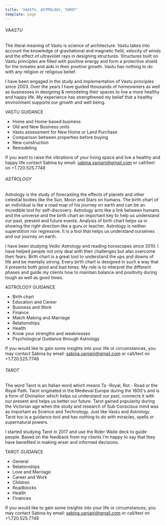 ```yaml
---
title: 'VAASTU, ASTROLOGY, TAROT'
template: page
---
```

###### VAASTU

The literal meaning of Vastu is science of architecture. Vastu takes into account the knowledge of gravitational and magnetic field, velocity of winds and the effect of ultraviolet rays in designing structures. Structures built on Vastu principles are filled with positive energy and form a protective shield for the inmates and aids in their positive growth. Vastu has nothing to do with any religion or religious belief. 

I have been engaged in the study and implementation of Vastu principles since 2003. Over the years I have guided thousands of homeowners as well as businesses in designing & remodeling their spaces to live a more healthy and happy life. My experience has strengthened my belief that a healthy environment supports our growth and well being. 

VASTU GUIDANCE 
*  Home and Home-based business
*  Old and New Business units 
*  Vastu assessment for New Home or Land Purchase
*  Comparison between properties before buying 
*  New construction
*  Remodeling 


If you want to raise the vibrations of your living space and live a healthy and happy life contact Sabina by email: sabina.vanjani@gmail.com or call/text on +1.720.525.7748


###### ASTROLOGY

Astrology is the study of forecasting the effects of planets and other celestial bodies like the Sun, Moon and Stars on humans. The birth chart of an individual is like a road map of his journey on earth and can be an incredible tool for self-discovery. Astrology acts like a link between humans and the universe and the birth chart an important key to help us understand our past, present and future events. Analysis of birth chart helps us in showing the right direction like a guru or teacher. Astrology is neither superstition nor regressive. It is a tool that helps us understand ourselves and our journey on earth. 

I have been studying Vedic Astrology and reading horoscopes since 2010. I have helped people not only deal with their challenges but also overcome their fears. Birth chart is a great tool to understand the ups and downs of life and be mentally strong. Every birth chart is designed in such a way that it presents both good and bad times. My role is to interpret the different phases and guide my clients how to maintain balance and positivity during tough as well as good times.

ASTROLOGY GUIDANCE 

* Birth chart 
* Education and Career 
* Business and Work
* Finance 
* Match Making and Marriage 
* Relationships
* Health
* Know your strengths and weaknesses
* Psychological Guidance through Astrology

If you would like to gain some insights into your life or circumstances, you may contact Sabina by email: sabina.vanjani@gmail.com or call/text on +1.720.525.7748


###### TAROT

The word Tarot is an Italian word which means Ta -Royal, Rot - Road or the Royal Path. Tarot originated in the Medieval Europe during the 1600's and is a form of Divination which helps us understand our past, connects it with our present and helps us better our future. Tarot gained popularity during the Victorian age when the study and research of Sub Conscious mind was as important as Science and Technology. Just like Vastu and Astrology Tarot too is a guidance tool and has nothing to do with miracles, spells or supernatural powers. 


I started studying Tarot in 2017 and use the Rider Waite deck to guide people. Based on the feedback from my clients I'm happy to say that they have benefited in making wiser and informed decisions. 

TAROT GUIDANCE

* General
* Relationships
* Love and Marriage
* Career and Work
* Children
* Roadblocks
* Health
* Finances

If you would like to gain some insights into your life or circumstances, you may contact Sabina by email: sabina.vanjani@gmail.com or call/text on +1.720.525.7748

